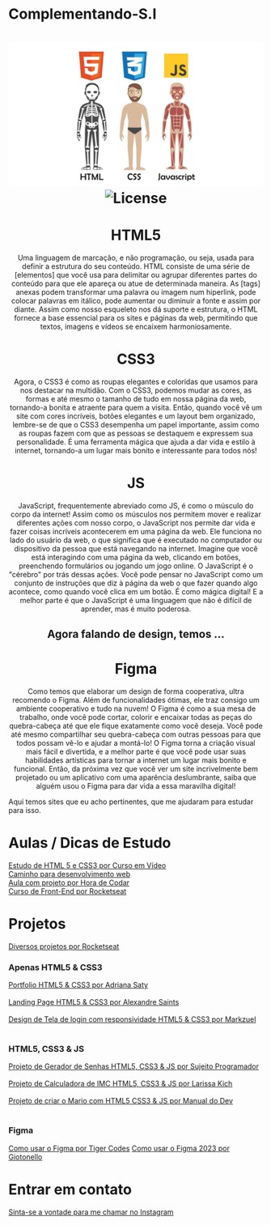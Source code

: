 # Complementando-S.I

<h1 align="center">
  <img src="./welcome.png" alt=HTML CSS JS Analogy" />
  <img alt="License" src="https://img.shields.io/static/v1?label=license&message=MIT&color=49AA26&labelColor=000000">
</h1>

<h1 align="center"> HTML5 </h1>
<p align="center"> Uma linguagem de marcação, e não programação, ou seja, usada para definir a estrutura do seu conteúdo. HTML consiste de uma série de [elementos] que você usa para delimitar ou agrupar diferentes partes do conteúdo para que ele apareça ou atue de determinada maneira. As [tags] anexas podem transformar uma palavra ou imagem num hiperlink, pode colocar palavras em itálico, pode aumentar ou diminuir a fonte e assim por diante.
Assim como nosso esqueleto nos dá suporte e estrutura, o HTML fornece a base essencial para os sites e páginas da web, permitindo que textos, imagens e vídeos se encaixem harmoniosamente. </p>


<h1 align="center"> CSS3 </h1>
<p align="center"> Agora, o CSS3 é como as roupas elegantes e coloridas que usamos para nos destacar na multidão. Com o CSS3, podemos mudar as cores, as formas e até mesmo o tamanho de tudo em nossa página da web, tornando-a bonita e atraente para quem a visita.
Então, quando você vê um site com cores incríveis, botões elegantes e um layout bem organizado, lembre-se de que o CSS3 desempenha um papel importante, assim como as roupas fazem com que as pessoas se destaquem e expressem sua personalidade. É uma ferramenta mágica que ajuda a dar vida e estilo à internet, tornando-a um lugar mais bonito e interessante para todos nós! </p>


<h1 align="center"> JS </h1>
<p align="center"> JavaScript, frequentemente abreviado como JS, é como o músculo do corpo da internet! Assim como os músculos nos permitem mover e realizar diferentes ações com nosso corpo, o JavaScript nos permite dar vida e fazer coisas incríveis acontecerem em uma página da web.
Ele funciona no lado do usuário da web, o que significa que é executado no computador ou dispositivo da pessoa que está navegando na internet. Imagine que você está interagindo com uma página da web, clicando em botões, preenchendo formulários ou jogando um jogo online. O JavaScript é o "cérebro" por trás dessas ações.
Você pode pensar no JavaScript como um conjunto de instruções que diz à página da web o que fazer quando algo acontece, como quando você clica em um botão. É como mágica digital! E a melhor parte é que o JavaScript é uma linguagem que não é difícil de aprender, mas é muito poderosa.
</p>

<h2 align="center"> Agora falando de design, temos ...</h1>

<h1 align="center"> Figma </h1>
<p align="center"> Como temos que elaborar um design de forma cooperativa, ultra recomendo o Figma. Além de funcionalidades ótimas, ele traz consigo um ambiente cooperativo e tudo na nuvem!
O Figma é como a sua mesa de trabalho, onde você pode cortar, colorir e encaixar todas as peças do quebra-cabeça até que ele fique exatamente como você deseja. Você pode até mesmo compartilhar seu quebra-cabeça com outras pessoas para que todos possam vê-lo e ajudar a montá-lo!
O Figma torna a criação visual mais fácil e divertida, e a melhor parte é que você pode usar suas habilidades artísticas para tornar a internet um lugar mais bonito e funcional. Então, da próxima vez que você ver um site incrivelmente bem projetado ou um aplicativo com uma aparência deslumbrante, saiba que alguém usou o Figma para dar vida a essa maravilha digital!
</p>

Aqui temos sites que eu acho pertinentes, que me ajudaram para estudar para isso.

# Aulas / Dicas de Estudo
[Estudo de HTML 5 e CSS3 por Curso em Vídeo](https://youtube.com/playlist?list=PLHz_AreHm4dkZ9-atkcmcBaMZdmLHft8n&si=h8U_FWOTycdp0yFv) 
<br>
[Caminho para desenvolvimento web](https://youtu.be/naZDkZukB-g?si=-Qfz_OxusaRGRD3J) 
<br>
[Aula com projeto por Hora de Codar](https://youtu.be/yvCAX68TJMc?si=iclZ7rg99Yg7o40h) 
<br>
[Curso de Front-End por Rocketseat](https://www.rocketseat.com.br/discover) 
<br>

# Projetos

[Diversos projetos por Rocketseat](https://youtube.com/playlist?list=PL85ITvJ7FLohTZv9cC5-PrZ39Q3cugWqp&si=dXJQRFuq1friCIKU) 
<br>

### Apenas HTML5 & CSS3

[Portfolio HTML5 & CSS3 por Adriana Saty](https://youtu.be/n_Etdr7Dbjs)  
<br>
[Landing Page HTML5 & CSS3 por Alexandre Saints](https://youtu.be/edDCEK5QWE8)  
<br>
[Design de Tela de login com responsividade HTML5 & CSS3 por Markzuel](https://youtu.be/69-WfrVBli8)  
<br>

### HTML5, CSS3 & JS
[Projeto de Gerador de Senhas HTML5, CSS3 & JS por Sujeito Programador](https://www.youtube.com/watch?v=i6t2jaRxos4)  
<br>
[Projeto de Calculadora de IMC HTML5, CSS3 & JS por Larissa Kich](https://youtu.be/UBYqkpsafyI)  
<br>
[Projeto de criar o Mario com HTML5 CSS3 & JS por Manual do Dev](https://www.youtube.com/watch?v=r9buAwVBDhA&t=194s&pp=ygURcHJvamV0byBmcm9udC1lbmQ%3D)  
<br>

### Figma
[Como usar o Figma por Tiger Codes](https://www.youtube.com/watch?v=oE_08KTRA9w&pp=ygUPZmlnbWEgaW5pY2lhbnRl) 
[Como usar o Figma 2023 por Giotonello](https://www.youtube.com/watch?v=0WgnkzkC-Ew&pp=ygUPZmlnbWEgaW5pY2lhbnRl)

# Entrar em contato
[Sinta-se a vontade para me chamar no Instagram](https://www.instagram.com/devduque/)
